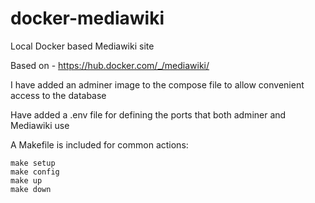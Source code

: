 # docker-mediawiki

Local Docker based Mediawiki site

Based on - https://hub.docker.com/_/mediawiki/

I have added an adminer image to the compose file to allow convenient access to the database

Have added a .env file for defining the ports that both adminer and Mediawiki use

A Makefile is included for common actions:

```
make setup
make config
make up
make down
```




